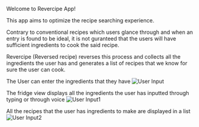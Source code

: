 Welcome to Revercipe App!

This app aims to optimize the recipe searching experience. 

Contrary to conventional recipes which users glance through and when an entry is found to be ideal, it is not guranteed that the users will have sufficient ingredients to cook the said recipe. 

Revercipe (Reversed recipe) reverses this process and collects all the ingredients the user has and generates a list of recipes that we know for sure the user can cook. 

The User can enter the ingredients that they have
![User Input](https://scontent.fyvr4-1.fna.fbcdn.net/v/t1.15752-9/s1080x2048/82586153_1063562467369366_482914625134788608_n.jpg?_nc_cat=100&_nc_ohc=a0dM7Ce7G3oAX_4Rj9U&_nc_ht=scontent.fyvr4-1.fna&_nc_tp=1002&oh=e638a53a8cf1fca1756202aabb770549&oe=5E9C9971)

The fridge view displays all the ingredients the user has inputted through typing or through voice
![User Input1](https://scontent.fyvr4-1.fna.fbcdn.net/v/t1.15752-9/s1080x2048/82368456_163513488260420_8976966082296283136_n.jpg?_nc_cat=109&_nc_ohc=oW5bHamLfHIAX9t654S&_nc_ht=scontent.fyvr4-1.fna&_nc_tp=1002&oh=c6fa25c76552c4362ca76efec8a2e9ba&oe=5E8D5972)

All the recipes that the user has ingredients to make are displayed in a list
![User Input2](https://scontent.fyvr4-1.fna.fbcdn.net/v/t1.15752-9/s1080x2048/82643537_211550943339560_1460731468429918208_n.jpg?_nc_cat=109&_nc_ohc=fPNcO3HQPs4AX-DpqfJ&_nc_ht=scontent.fyvr4-1.fna&_nc_tp=1002&oh=6c877514d91781c6836ab0425138fbdb&oe=5EDA8814)
